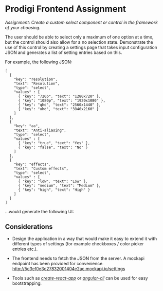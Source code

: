 # Prodigi Frontend Assignment

**Assignment*: Create a custom select component or control in the framework of your choosing.*

The user should be able to select only a maximum of one option at a time, but the control should also allow for a no selection state. Demonstrate the use of this control by creating a settings page that takes input configuration JSON and generates a list of setting entries based on this. 

For example, the following JSON:

```
[
  { 
    "key": "resolution", 
    "text": "Resolution",
    "type": "select",
    "values" : [
      { "key": "720p", "text": "1280x720" },
      { "key": "1080p", "text": "1920x1080" },
      { "key": "qhd", "text": "2560x1440" },      
      { "key": "uhd", "text": "3840x2160" }      
    ]
  },
  {
    "key": "aa",
    "text": "Anti-aliasing",
    "type": "select",
    "values" : [
      { "key": "true", "text": "Yes" },
      { "key": "false", "text": "No" }
    ]
  },
  {
    "key": "effects",
    "text": "Custom effects",
    "type": "select",
    "values" : [
      { "key": "low", "text": "Low" },
      { "key": "medium", "text": "Medium" },
      { "key": "high", "text": "High" }
    ]
  }
]
```

...would generate the following UI:

## Considerations

* Design the application in a way that would make it easy to extend it with different types of settings (for example checkboxes / color picker entries etc.).

* The frontend needs to fetch the JSON from the server. A mockapi endpoint has been provided for convenience: http://5c3ef0e3c27832001404e2ac.mockapi.io/settings

* Tools such as [*create-react-app*](https://github.com/facebook/create-react-app) or [*angular-cli*](https://cli.angular.io) can be used for easy bootstrapping.

